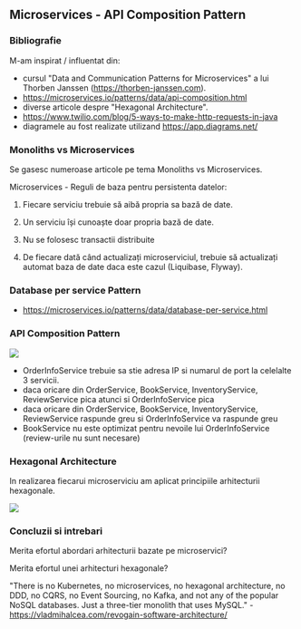 ## Microservices - API Composition Pattern

### Bibliografie

M-am inspirat / influentat din:

- cursul "Data and Communication Patterns for Microservices" a lui Thorben Janssen (https://thorben-janssen.com).
- https://microservices.io/patterns/data/api-composition.html
- diverse articole despre "Hexagonal Architecture".
- https://www.twilio.com/blog/5-ways-to-make-http-requests-in-java
- diagramele au fost realizate utilizand https://app.diagrams.net/

### Monoliths vs Microservices

Se gasesc numeroase articole pe tema Monoliths vs Microservices.

Microservices - Reguli de baza pentru persistenta datelor:

1.  Fiecare serviciu trebuie să aibă propria sa bază de date.

2.  Un serviciu își cunoaște doar propria bază de date.

3.  Nu se folosesc transactii distribuite

4.  De fiecare dată când actualizați microserviciul, trebuie să actualizați automat baza de date daca este cazul (Liquibase, Flyway).

### Database per service Pattern

- https://microservices.io/patterns/data/database-per-service.html

### API Composition Pattern

![](https://github.com/dgpavel/dcpm/blob/main/API%20Composition/api-composition.jpg)

- OrderInfoService trebuie sa stie adresa IP si numarul de port la celelalte 3 servicii.
- daca oricare din OrderService, BookService, InventoryService, ReviewService pica atunci si OrderInfoService pica
- daca oricare din OrderService, BookService, InventoryService, ReviewService raspunde greu si OrderInfoService va raspunde greu
- BookService nu este optimizat pentru nevoile lui OrderInfoService (review-urile nu sunt necesare)

### Hexagonal Architecture

In realizarea fiecarui microserviciu am aplicat principiile arhitecturii hexagonale.

![](https://github.com/dgpavel/dcpm/blob/main/API%20Composition/bookservice-hexagonal.jpg)

### Concluzii si intrebari

Merita efortul abordari arhitecturii bazate pe microservici?

Merita efortul unei arhitecturi hexagonale?

"There is no Kubernetes, no microservices, no hexagonal architecture, no DDD, no CQRS, no Event Sourcing, no Kafka, and not any of the popular NoSQL databases. Just a three-tier monolith that uses MySQL." - https://vladmihalcea.com/revogain-software-architecture/
